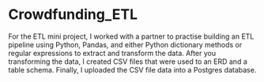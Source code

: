 # Crowdfunding_ETL

For the ETL mini project, I worked with a partner to practise building an ETL pipeline using Python, Pandas, and either Python dictionary methods or regular expressions to extract and transform the data. After you transforming the data, I created CSV files that were used to an ERD and a table schema. Finally, I uploaded the CSV file data into a Postgres database.
